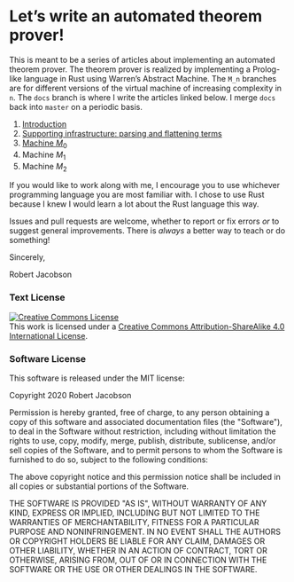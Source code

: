 # Let’s write an automated theorem prover!

This is meant to be a series of articles about implementing an automated theorem prover. The theorem prover is realized by implementing a Prolog-like language in Rust using Warren’s Abstract Machine. The `M_n` branches are for different versions of the virtual machine of increasing complexity in `n`. The `docs` branch is where I write the articles linked below. I merge `docs` back into `master` on a periodic basis. 

1. [Introduction](doc/introduction.md)
2. [Supporting infrastructure: parsing and flattening terms](doc/infrastructure.md)
3. [Machine $M_0$](doc/M0.md)
4. Machine $M_1$
5. Machine $M_2$

If you would like to work along with me, I encourage you to use whichever programming language you are most familiar with. I chose to use Rust because I knew I would learn a lot about the Rust language this way.

Issues and pull requests are welcome, whether to report or fix errors *or* to suggest general improvements. There is *always* a better way to teach or do something!

Sincerely,

Robert Jacobson

### Text License

<a rel="license" href="http://creativecommons.org/licenses/by-sa/4.0/"><img
alt="Creative Commons License" style="border-width:0"
src="https://i.creativecommons.org/l/by-sa/4.0/88x31.png" /></a><br />This work is licensed
under a <a rel="license" href="http://creativecommons.org/licenses/by-sa/4.0/">Creative
Commons Attribution-ShareAlike 4.0 International License</a>.

### Software License

This software is released under the MIT license:

Copyright 2020 Robert Jacobson

Permission is hereby granted, free of charge, to any person obtaining a copy of this
software and associated documentation files (the  "Software"), to deal in the Software
without restriction, including  without limitation the rights to use, copy, modify, merge,
publish,  distribute, sublicense, and/or sell copies of the Software, and to  permit
persons to whom the Software is furnished to do so, subject to  the following conditions:

The above copyright notice and this permission notice shall be
included in all copies or substantial portions of the Software.

THE SOFTWARE IS PROVIDED "AS IS", WITHOUT WARRANTY OF ANY KIND,  EXPRESS OR IMPLIED, INCLUDING
BUT NOT LIMITED TO THE WARRANTIES OF  MERCHANTABILITY, FITNESS FOR A PARTICULAR PURPOSE AND
NONINFRINGEMENT.  IN NO EVENT SHALL THE AUTHORS OR COPYRIGHT HOLDERS BE LIABLE FOR ANY  CLAIM,
DAMAGES OR OTHER LIABILITY, WHETHER IN AN ACTION OF CONTRACT,  TORT OR OTHERWISE, ARISING
FROM, OUT OF OR IN CONNECTION WITH THE  SOFTWARE OR THE USE OR OTHER DEALINGS IN THE SOFTWARE.
